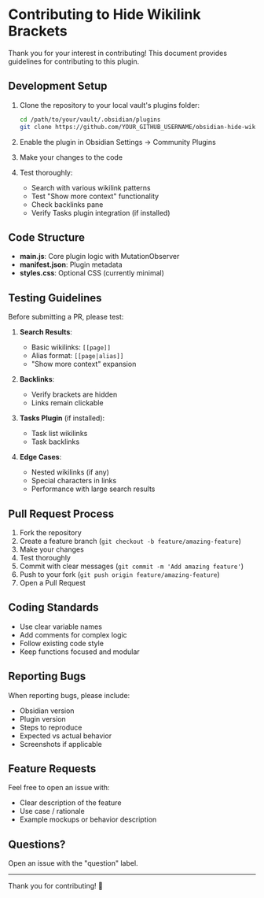 # Contributing to Hide Wikilink Brackets

Thank you for your interest in contributing! This document provides guidelines for contributing to this plugin.

## Development Setup

1. Clone the repository to your local vault's plugins folder:
   ```bash
   cd /path/to/your/vault/.obsidian/plugins
   git clone https://github.com/YOUR_GITHUB_USERNAME/obsidian-hide-wikilink-brackets.git
   ```

2. Enable the plugin in Obsidian Settings → Community Plugins

3. Make your changes to the code

4. Test thoroughly:
   - Search with various wikilink patterns
   - Test "Show more context" functionality
   - Check backlinks pane
   - Verify Tasks plugin integration (if installed)

## Code Structure

- **main.js**: Core plugin logic with MutationObserver
- **manifest.json**: Plugin metadata
- **styles.css**: Optional CSS (currently minimal)

## Testing Guidelines

Before submitting a PR, please test:

1. **Search Results**:
   - Basic wikilinks: `[[page]]`
   - Alias format: `[[page|alias]]`
   - "Show more context" expansion

2. **Backlinks**:
   - Verify brackets are hidden
   - Links remain clickable

3. **Tasks Plugin** (if installed):
   - Task list wikilinks
   - Task backlinks

4. **Edge Cases**:
   - Nested wikilinks (if any)
   - Special characters in links
   - Performance with large search results

## Pull Request Process

1. Fork the repository
2. Create a feature branch (`git checkout -b feature/amazing-feature`)
3. Make your changes
4. Test thoroughly
5. Commit with clear messages (`git commit -m 'Add amazing feature'`)
6. Push to your fork (`git push origin feature/amazing-feature`)
7. Open a Pull Request

## Coding Standards

- Use clear variable names
- Add comments for complex logic
- Follow existing code style
- Keep functions focused and modular

## Reporting Bugs

When reporting bugs, please include:

- Obsidian version
- Plugin version
- Steps to reproduce
- Expected vs actual behavior
- Screenshots if applicable

## Feature Requests

Feel free to open an issue with:

- Clear description of the feature
- Use case / rationale
- Example mockups or behavior description

## Questions?

Open an issue with the "question" label.

---

Thank you for contributing! 🙏
